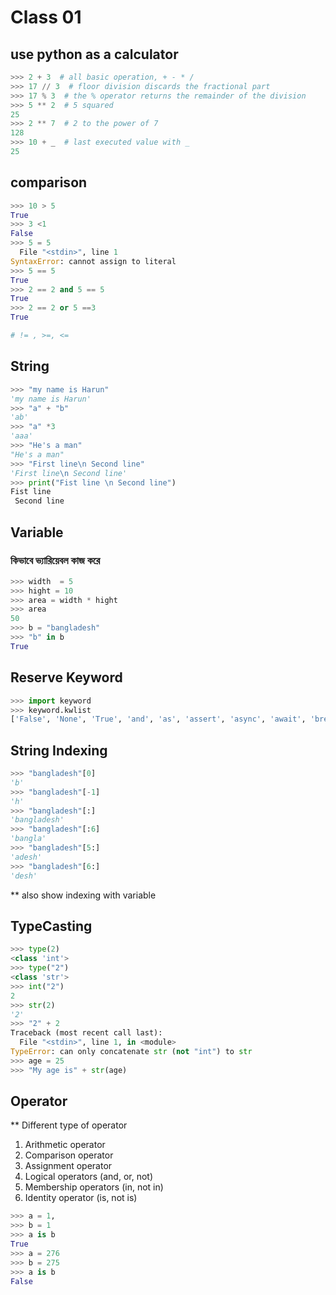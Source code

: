 # Class 01
## use python as a calculator
```python
>>> 2 + 3  # all basic operation, + - * /
>>> 17 // 3  # floor division discards the fractional part
>>> 17 % 3  # the % operator returns the remainder of the division
>>> 5 ** 2  # 5 squared
25
>>> 2 ** 7  # 2 to the power of 7
128
>>> 10 + _  # last executed value with _
25

```
## comparison
```python
>>> 10 > 5
True
>>> 3 <1
False
>>> 5 = 5
  File "<stdin>", line 1
SyntaxError: cannot assign to literal
>>> 5 == 5
True
>>> 2 == 2 and 5 == 5
True
>>> 2 == 2 or 5 ==3
True

# != , >=, <=
```
## String
```python
>>> "my name is Harun"
'my name is Harun'
>>> "a" + "b"
'ab'
>>> "a" *3
'aaa'
>>> "He's a man"
"He's a man"
>>> "First line\n Second line"
'First line\n Second line'
>>> print("Fist line \n Second line")
Fist line 
 Second line
```
## Variable
### কিভাবে ভ্যারিয়েবল কাজ করে
```python
>>> width  = 5
>>> hight = 10
>>> area = width * hight
>>> area
50
>>> b = "bangladesh"
>>> "b" in b
True
```
## Reserve Keyword
```python
>>> import keyword
>>> keyword.kwlist
['False', 'None', 'True', 'and', 'as', 'assert', 'async', 'await', 'break', 'class', 'continue', 'def', 'del', 'elif', 'else', 'except', 'finally', 'for', 'from', 'global', 'if', 'import', 'in', 'is', 'lambda', 'nonlocal', 'not', 'or', 'pass','raise', 'return', 'try', 'while', 'with', 'yield']
```
## String Indexing
```python
>>> "bangladesh"[0]
'b'
>>> "bangladesh"[-1]
'h'
>>> "bangladesh"[:]
'bangladesh'
>>> "bangladesh"[:6]
'bangla'
>>> "bangladesh"[5:]
'adesh'
>>> "bangladesh"[6:]
'desh'
```
** also show indexing with variable
## TypeCasting
```python
>>> type(2)
<class 'int'>
>>> type("2")
<class 'str'>
>>> int("2")
2
>>> str(2)
'2'
>>> "2" + 2
Traceback (most recent call last):
  File "<stdin>", line 1, in <module>
TypeError: can only concatenate str (not "int") to str
>>> age = 25
>>> "My age is" + str(age)
```
## Operator
** Different type of operator
1. Arithmetic operator  
2. Comparison operator  
3. Assignment operator  
4. Logical operators (and, or, not)  
5. Membership operators (in, not in)  
6. Identity operator (is, not is)  
```python
>>> a = 1, 
>>> b = 1
>>> a is b
True
>>> a = 276
>>> b = 275
>>> a is b 
False
```
